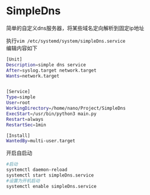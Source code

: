 # SimpleDns
简单的自定义dns服务器，将某些域名定向解析到固定ip地址

执行`vim /etc/systemd/system/simpleDns.service`  
编辑内容如下
```bash
[Unit]
Description=simple dns service
After=syslog.target network.target
Wants=network.target


[Service]
Type=simple
User=root
WorkingDirectory=/home/nano/Project/SimpleDns
ExecStart=/usr/bin/python3 main.py
Restart=always
RestartSec=1min

[Install]
WantedBy=multi-user.target
```
开启自启动
```bash
#启动
systemctl daemon-reload
systemctl start simpleDns.service
#设置为开机启动
systemctl enable simpleDns.service
```
